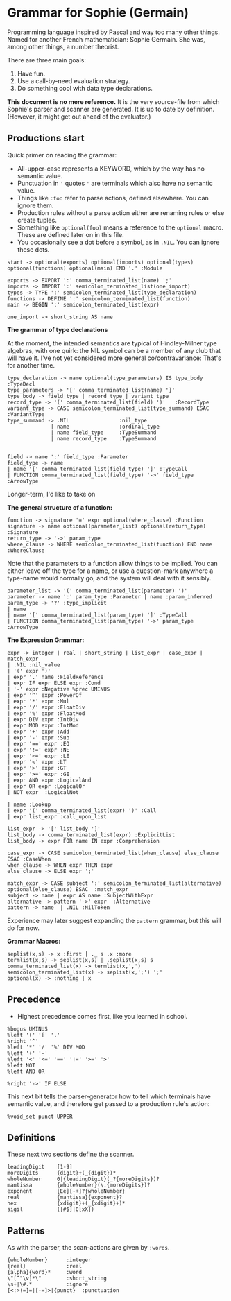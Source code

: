 # Grammar for Sophie (Germain)

Programming language inspired by Pascal and way too many other things.
Named for another French mathematician: Sophie Germain.
She was, among other things, a number theorist.

There are three main goals:

1. Have fun.
2. Use a call-by-need evaluation strategy.
3. Do something cool with data type declarations.

**This document is no mere reference.**
It is the very source-file from which Sophie's parser and scanner are generated.
It is up to date by definition.
(However, it might get out ahead of the evaluator.)

## Productions start

Quick primer on reading the grammar:

* All-upper-case represents a KEYWORD, which by the way has no semantic value.
* Punctuation in `'` quotes `'` are terminals which also have no semantic value.
* Things like `:foo` refer to parse actions, defined elsewhere. You can ignore them.
* Production rules without a parse action either are renaming rules or else create tuples.
* Something like `optional(foo)` means a reference to the `optional` macro. These are defined later on in this file.
* You occasionally see a dot before a symbol, as in `.NIL`. You can ignore these dots.

```
start -> optional(exports) optional(imports) optional(types) optional(functions) optional(main) END '.' :Module

exports -> EXPORT ':' comma_terminated_list(name) ';'
imports -> IMPORT ':' semicolon_terminated_list(one_import)
types -> TYPE ':' semicolon_terminated_list(type_declaration)
functions -> DEFINE ':' semicolon_terminated_list(function)
main -> BEGIN ':' semicolon_terminated_list(expr)

one_import -> short_string AS name
```

**The grammar of type declarations**

At the moment, the intended semantics are typical of Hindley-Milner type algebras,
with one quirk: the NIL symbol can be a member of any club that will have it.
I've not yet considered more general co/contravariance: That's for another time.

```
type_declaration -> name optional(type_parameters) IS type_body :TypeDecl
type_parameters -> '[' comma_terminated_list(name) ']'
type_body -> field_type | record_type | variant_type
record_type -> '(' comma_terminated_list(field) ')'   :RecordType
variant_type -> CASE semicolon_terminated_list(type_summand) ESAC  :VariantType
type_summand -> .NIL                :nil_type
              | name                :ordinal_type
              | name field_type     :TypeSummand
              | name record_type    :TypeSummand


field -> name ':' field_type :Parameter
field_type -> name
| name '[' comma_terminated_list(field_type) ']' :TypeCall
| FUNCTION comma_terminated_list(field_type) '->' field_type :ArrowType

```

Longer-term, I'd like to take on 


**The general structure of a function:**
```
function -> signature '=' expr optional(where_clause) :Function
signature -> name optional(parameter_list) optional(return_type) :Signature
return_type -> '->' param_type
where_clause -> WHERE semicolon_terminated_list(function) END name :WhereClause
```

Note that the parameters to a function allow things to be implied.
You can either leave off the type for a name,
or use a question-mark anywhere a type-name would normally go,
and the system will deal with it sensibly.
```
parameter_list -> '(' comma_terminated_list(parameter) ')'
parameter -> name ':' param_type :Parameter | name :param_inferred
param_type -> '?' :type_implicit
| name
| name '[' comma_terminated_list(param_type) ']' :TypeCall
| FUNCTION comma_terminated_list(param_type) '->' param_type :ArrowType
```

**The Expression Grammar:**

```
expr -> integer | real | short_string | list_expr | case_expr | match_expr
| .NIL :nil_value
| '(' expr ')'
| expr '.' name :FieldReference
| expr IF expr ELSE expr :Cond
| '-' expr :Negative %prec UMINUS
| expr '^' expr :PowerOf
| expr '*' expr :Mul
| expr '/' expr :FloatDiv
| expr '%' expr :FloatMod
| expr DIV expr :IntDiv
| expr MOD expr :IntMod
| expr '+' expr :Add
| expr '-' expr :Sub
| expr '==' expr :EQ
| expr '!=' expr :NE
| expr '<=' expr :LE
| expr '<' expr :LT
| expr '>' expr :GT
| expr '>=' expr :GE
| expr AND expr :LogicalAnd
| expr OR expr :LogicalOr
| NOT expr  :LogicalNot

| name :Lookup
| expr '(' comma_terminated_list(expr) ')' :Call
| expr list_expr :call_upon_list

list_expr -> '[' list_body ']'
list_body -> comma_terminated_list(expr) :ExplicitList
list_body -> expr FOR name IN expr :Comprehension

case_expr -> CASE semicolon_terminated_list(when_clause) else_clause ESAC :CaseWhen
when_clause -> WHEN expr THEN expr
else_clause -> ELSE expr ';'

match_expr -> CASE subject ':' semicolon_terminated_list(alternative) optional(else_clause) ESAC  :match_expr
subject -> name | expr AS name :SubjectWithExpr
alternative -> pattern '->' expr  :Alternative
pattern -> name  | .NIL :NilToken
```
Experience may later suggest expanding the `pattern` grammar, but this will do for now.

**Grammar Macros:**
```
seplist(x,s) -> x :first | ._ s .x :more
termlist(x,s) -> seplist(x,s) | .seplist(x,s) s
comma_terminated_list(x) -> termlist(x,',')
semicolon_terminated_list(x) -> seplist(x,';') ';'
optional(x) -> :nothing | x
```

## Precedence

* Highest precedence comes first, like you learned in school.

```
%bogus UMINUS
%left '(' '[' '.'
%right '^'
%left '*' '/' '%' DIV MOD
%left '+' '-'
%left '<' '<=' '==' '!=' '>=' '>'
%left NOT
%left AND OR

%right '->' IF ELSE
```

This next bit tells the parser-generator how to tell which terminals have semantic value,
and therefore get passed to a production rule's action:
```
%void_set punct UPPER
```

## Definitions
These next two sections define the scanner.
```
leadingDigit    [1-9]
moreDigits      {digit}+(_{digit})*
wholeNumber     0|{leadingDigit}(_?{moreDigits})?
mantissa        {wholeNumber}(\.{moreDigits})?
exponent        [Ee][-+]?{wholeNumber}
real            {mantissa}{exponent}?
hex             {xdigit}+(_{xdigit}+)*
sigil           ([#$]|0[xX])
```
## Patterns
As with the parser, the scan-actions are given by `:words`.
```
{wholeNumber}      :integer
{real}             :real
{alpha}{word}*     :word
\"[^"\v]*\"        :short_string
\s+|\#.*           :ignore
[<:>!=]=|[-=]>|{punct}  :punctuation
```


